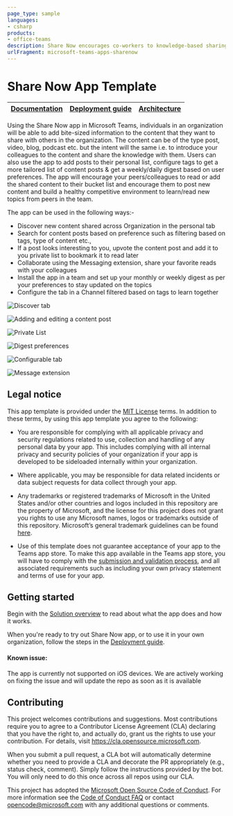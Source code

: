 ```yaml
---
page_type: sample
languages:
- csharp
products:
- office-teams
description: Share Now encourages co-workers to knowledge-based sharing of posts, videos, or topics.
urlFragment: microsoft-teams-apps-sharenow
---
```


# Share Now App Template

| [Documentation](https://github.com/OfficeDev/microsoft-teams-apps-sharenow/wiki/Home) | [Deployment guide](https://github.com/OfficeDev/microsoft-teams-apps-sharenow/wiki/Deployment-Guide) | [Architecture](https://github.com/OfficeDev/microsoft-teams-apps-sharenow/wiki/Solution-Overview) |
| ---- | ---- | ---- |


Using the Share Now app in Microsoft Teams, individuals in an organization will be able to add bite-sized information to the content that they want to share with others in the organization. The content can be of the type post, video, blog, podcast etc. but the intent will the same i.e. to introduce your colleagues to the content and share the knowledge with them. Users can also use the app to add posts to their personal list, configure tags to get a more tailored list of content posts & get a weekly/daily digest based on user preferences.
The app will encourage your peers/colleagues to read or add the shared content to their bucket list and encourage them to post new content and build a healthy competitive environment to learn/read new topics from peers in the team.

The app can be used in the following ways:-
- Discover new content shared across Organization in the personal tab
- Search for content posts based on preference such as filtering based on tags, type of content etc.,
- If a post looks interesting to you, upvote the content post and add it to you private list to bookmark it to read later
- Collaborate using the Messaging extension, share your favorite reads with your colleagues
- Install the app in a team and set up your monthly or weekly digest as per your preferences to stay updated on the topics
- Configure the tab in a Channel filtered based on tags to learn together





![Discover tab](https://github.com/OfficeDev/microsoft-teams-apps-sharenow/wiki/Images/SN_1.gif)

![Adding and editing a content post](https://github.com/OfficeDev/microsoft-teams-apps-sharenow/wiki/Images/SN_2.gif)

![Private List](https://github.com/OfficeDev/microsoft-teams-apps-sharenow/wiki/Images/SN_3.gif)

![Digest preferences](https://github.com/OfficeDev/microsoft-teams-apps-sharenow/wiki/Images/SN_4.gif)

![Configurable tab](https://github.com/OfficeDev/microsoft-teams-apps-sharenow/wiki/Images/SN_5.gif)

![Message extension](https://github.com/OfficeDev/microsoft-teams-apps-sharenow/wiki/Images/SN_6.gif)


## Legal notice

This app template is provided under the [MIT License](https://github.com/OfficeDev/microsoft-teams-apps-sharenow/blob/master/LICENSE) terms.  In addition to these terms, by using this app template you agree to the following:

-	You are responsible for complying with all applicable privacy and security regulations related to use, collection and handling of any personal data by your app.  This includes complying with all internal privacy and security policies of your organization if your app is developed to be sideloaded internally within your organization.

-	Where applicable, you may be responsible for data related incidents or data subject requests for data collect through your app.

-	Any trademarks or registered trademarks of Microsoft in the United States and/or other countries and logos included in this repository are the property of Microsoft, and the license for this project does not grant you rights to use any Microsoft names, logos or trademarks outside of this repository.  Microsoft’s general trademark guidelines can be found [here](https://www.microsoft.com/en-us/legal/intellectualproperty/trademarks/usage/general.aspx).

-	Use of this template does not guarantee acceptance of your app to the Teams app store.  To make this app available in the Teams app store, you will have to comply with the [submission and validation process](https://docs.microsoft.com/en-us/microsoftteams/platform/concepts/deploy-and-publish/appsource/publish), and all associated requirements such as including your own privacy statement and terms of use for your app.


## Getting started

Begin with the [Solution overview](https://github.com/OfficeDev/microsoft-teams-apps-sharenow/wiki/Solution-overview) to read about what the app does and how it works.

When you're ready to try out Share Now app, or to use it in your own organization, follow the steps in the [Deployment guide](https://github.com/OfficeDev/microsoft-teams-apps-sharenow/wiki/Deployment-guide).

#### Known issue:
The app is currently not supported on iOS devices. We are actively working on fixing the issue and will update the repo as soon as it is available

## Contributing

This project welcomes contributions and suggestions.  Most contributions require you to agree to a
Contributor License Agreement (CLA) declaring that you have the right to, and actually do, grant us
the rights to use your contribution. For details, visit https://cla.opensource.microsoft.com.

When you submit a pull request, a CLA bot will automatically determine whether you need to provide
a CLA and decorate the PR appropriately (e.g., status check, comment). Simply follow the instructions
provided by the bot. You will only need to do this once across all repos using our CLA.

This project has adopted the [Microsoft Open Source Code of Conduct](https://opensource.microsoft.com/codeofconduct/).
For more information see the [Code of Conduct FAQ](https://opensource.microsoft.com/codeofconduct/faq/) or
contact [opencode@microsoft.com](mailto:opencode@microsoft.com) with any additional questions or comments.
